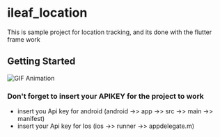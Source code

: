 # ileaf_location

This is sample project for location tracking, and its done with the flutter frame work
## Getting Started

![GIF Animation](https://media.giphy.com/media/jkY48qhjWw1UOSAfQT/giphy.gif)

### Don't forget to insert your APIKEY for the project to work
* insert you Api key for android (android ->> app ->> src ->> main ->> manifest)
* insert your Api key for Ios (ios ->> runner ->> appdelegate.m)

